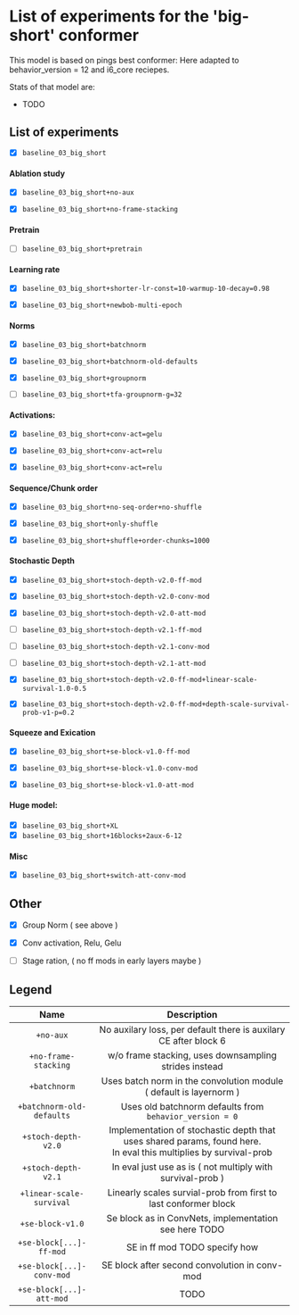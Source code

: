 # List of experiments for the 'big-short' conformer

This model is based on pings best conformer: Here adapted to behavior_version = 12 and i6_core reciepes.

Stats of that model are:

- TODO


## List of experiments


- [x] `baseline_03_big_short`


#### Ablation study


- [x] `baseline_03_big_short+no-aux`
- [x] `baseline_03_big_short+no-frame-stacking`


#### Pretrain


- [ ] `baseline_03_big_short+pretrain`


#### Learning rate


- [x] `baseline_03_big_short+shorter-lr-const=10-warmup-10-decay=0.98`
- [x] `baseline_03_big_short+newbob-multi-epoch`


#### Norms


- [x] `baseline_03_big_short+batchnorm`
- [x] `baseline_03_big_short+batchnorm-old-defaults`
- [x] `baseline_03_big_short+groupnorm`
- [ ] `baseline_03_big_short+tfa-groupnorm-g=32`


#### Activations:

- [x] `baseline_03_big_short+conv-act=gelu`
- [x] `baseline_03_big_short+conv-act=relu`
- [x] `baseline_03_big_short+conv-act=relu`


#### Sequence/Chunk order


- [x] `baseline_03_big_short+no-seq-order+no-shuffle`
- [x] `baseline_03_big_short+only-shuffle`
- [x] `baseline_03_big_short+shuffle+order-chunks=1000`


#### Stochastic Depth 


- [x] `baseline_03_big_short+stoch-depth-v2.0-ff-mod`
- [x] `baseline_03_big_short+stoch-depth-v2.0-conv-mod`
- [x] `baseline_03_big_short+stoch-depth-v2.0-att-mod`

- [ ] `baseline_03_big_short+stoch-depth-v2.1-ff-mod`
- [ ] `baseline_03_big_short+stoch-depth-v2.1-conv-mod`
- [ ] `baseline_03_big_short+stoch-depth-v2.1-att-mod`

- [x] `baseline_03_big_short+stoch-depth-v2.0-ff-mod+linear-scale-survival-1.0-0.5`
- [x] `baseline_03_big_short+stoch-depth-v2.0-ff-mod+depth-scale-survival-prob-v1-p=0.2`


#### Squeeze and Exication


- [x] `baseline_03_big_short+se-block-v1.0-ff-mod` 
- [x] `baseline_03_big_short+se-block-v1.0-conv-mod` 
- [x] `baseline_03_big_short+se-block-v1.0-att-mod` 


#### Huge model:


- [x] `baseline_03_big_short+XL`
- [x] `baseline_03_big_short+16blocks+2aux-6-12`

#### Misc

- [x] `baseline_03_big_short+switch-att-conv-mod`


## Other

- [x] Group Norm ( see above )
- [x] Conv activation, Relu, Gelu
- [ ] Stage ration, ( no ff mods in early layers maybe )


## Legend

| Name | Description |
| :----: | :---: |
| `+no-aux` | No auxilary loss, per default there is auxilary CE after block 6 | 
| `+no-frame-stacking` | w/o frame stacking, uses downsampling strides instead |
| `+batchnorm` | Uses batch norm in the convolution module ( default is layernorm ) |
| `+batchnorm-old-defaults` | Uses old batchnorm defaults from `behavior_version = 0` |
| `+stoch-depth-v2.0` | Implementation of stochastic depth that uses shared params, found here. <br/> In eval this multiplies by survival-prob |
| `+stoch-depth-v2.1` | In eval just use as is ( not multiply with survival-prob ) |
| `+linear-scale-survival` | Linearly scales survial-prob from first to last conformer block |
| `+se-block-v1.0` | Se block as in ConvNets, implementation see here TODO |
| `+se-block[...]-ff-mod` | SE in ff mod TODO specify how |
| `+se-block[...]-conv-mod` | SE block after second convolution in conv-mod |
| `+se-block[...]-att-mod` | TODO |
